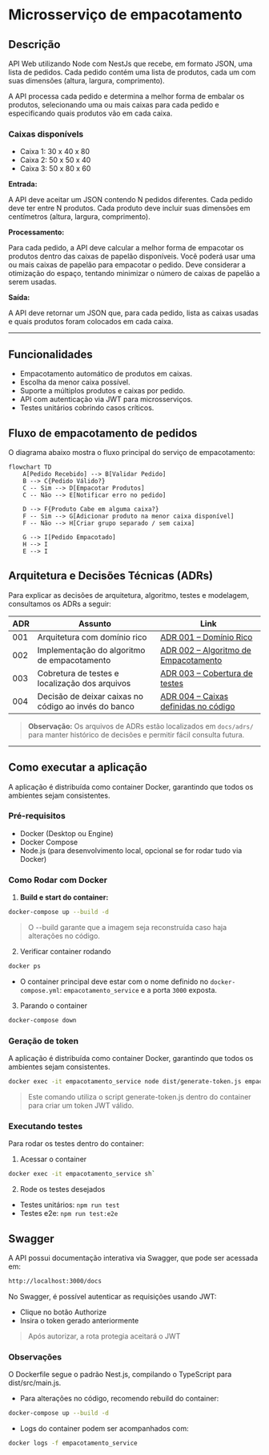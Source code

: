 # Microsserviço de empacotamento

## Descrição

API Web utilizando Node com NestJs que recebe, em formato JSON, uma lista de pedidos. Cada pedido contém uma lista de produtos, cada um com suas dimensões (altura, largura, comprimento).

A API processa cada pedido e determina a melhor forma de embalar os produtos, selecionando uma ou mais caixas para cada pedido e especificando quais produtos vão em cada caixa.

### Caixas disponívels

- Caixa 1: 30 x 40 x 80
- Caixa 2: 50 x 50 x 40
- Caixa 3: 50 x 80 x 60

**Entrada:**

A API deve aceitar um JSON contendo N pedidos diferentes. Cada pedido deve ter entre N produtos. Cada produto deve incluir suas dimensões em centímetros (altura, largura, comprimento).

**Processamento:**

Para cada pedido, a API deve calcular a melhor forma de empacotar os produtos dentro das caixas de papelão disponíveis. Você poderá usar uma ou mais caixas de papelão para empacotar o pedido. Deve considerar a otimização do espaço, tentando minimizar o número de caixas de papelão a serem usadas.

**Saída:**

A API deve retornar um JSON que, para cada pedido, lista as caixas usadas e quais produtos foram colocados em cada caixa.

---

## Funcionalidades

- Empacotamento automático de produtos em caixas.
- Escolha da menor caixa possível.
- Suporte a múltiplos produtos e caixas por pedido.
- API com autenticação via JWT para microsserviços.
- Testes unitários cobrindo casos críticos.

## Fluxo de empacotamento de pedidos

O diagrama abaixo mostra o fluxo principal do serviço de empacotamento:

```mermaid
flowchart TD
    A[Pedido Recebido] --> B[Validar Pedido]
    B --> C{Pedido Válido?}
    C -- Sim --> D[Empacotar Produtos]
    C -- Não --> E[Notificar erro no pedido]

    D --> F{Produto Cabe em alguma caixa?}
    F -- Sim --> G[Adicionar produto na menor caixa disponível]
    F -- Não --> H[Criar grupo separado / sem caixa]

    G --> I[Pedido Empacotado]
    H --> I
    E --> I
```

## Arquitetura e Decisões Técnicas (ADRs)

Para explicar as decisões de arquitetura, algoritmo, testes e modelagem, consultamos os ADRs a seguir:

| ADR | Assunto                                              | Link                                                                                |
| --- | ---------------------------------------------------- | ----------------------------------------------------------------------------------- |
| 001 | Arquitetura com domínio rico                         | [ADR 001 – Domínio Rico](docs/adrs/001-dominios-ricos.md)                           |
| 002 | Implementação do algoritmo de empacotamento          | [ADR 002 – Algoritmo de Empacotamento](docs/adrs/002-algoritmo-empacotamento.md)    |
| 003 | Cobretura de testes e localização dos arquivos       | [ADR 003 – Cobertura de testes](docs/adrs/003-cobertura-testes.md)                  |
| 004 | Decisão de deixar caixas no código ao invés do banco | [ADR 004 – Caixas definidas no código](docs/adrs/004-caixas-definidas-no-codigo.md) |

> **Observação:** Os arquivos de ADRs estão localizados em `docs/adrs/` para manter histórico de decisões e permitir fácil consulta futura.

---

## Como executar a aplicação

A aplicação é distribuída como container Docker, garantindo que todos os ambientes sejam consistentes.

### Pré-requisitos

- Docker (Desktop ou Engine)
- Docker Compose
- Node.js (para desenvolvimento local, opcional se for rodar tudo via Docker)

### Como Rodar com Docker

1. **Build e start do container:**

```bash
docker-compose up --build -d
```

> O --build garante que a imagem seja reconstruída caso haja alterações no código.

2. Verificar container rodando

```bash
docker ps
```

- O container principal deve estar com o nome definido no `docker-compose.yml`: `empacotamento_service` e a porta `3000` exposta.

3. Parando o container

```bash
docker-compose down
```

### Geração de token

A aplicação é distribuída como container Docker, garantindo que todos os ambientes sejam consistentes.

```bash
docker exec -it empacotamento_service node dist/generate-token.js empacotamento`
```

> Este comando utiliza o script generate-token.js dentro do container para criar um token JWT válido.

### Executando testes

Para rodar os testes dentro do container:

1. Acessar o container

```bash
docker exec -it empacotamento_service sh`
```

2. Rode os testes desejados

- Testes unitários: `npm run test`
- Testes e2e: `npm run test:e2e`

## Swagger

A API possui documentação interativa via Swagger, que pode ser acessada em:

```bash
http://localhost:3000/docs
```

No Swagger, é possível autenticar as requisições usando JWT:

- Clique no botão Authorize
- Insira o token gerado anteriormente

> Após autorizar, a rota protegia aceitará o JWT

### Observações

O Dockerfile segue o padrão Nest.js, compilando o TypeScript para dist/src/main.js.

- Para alterações no código, recomendo rebuild do container:

```bash
docker-compose up --build -d
```

- Logs do container podem ser acompanhados com:

```bash
docker logs -f empacotamento_service
```

